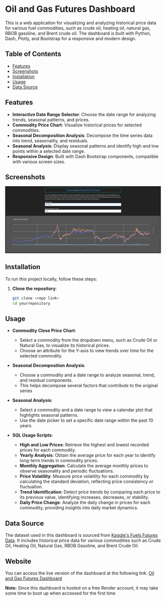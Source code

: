 # Oil and Gas Futures Dashboard

This is a web application for visualizing and analyzing historical price data for various fuel commodities, such as crude oil, heating oil, natural gas, RBOB gasoline, and Brent crude oil. The dashboard is built with Python, Dash, Plotly, and Bootstrap for a responsive and modern design.

## Table of Contents
- [Features](#features)
- [Screenshots](#screenshots)
- [Installation](#installation)
- [Usage](#usage)
- [Data Source](#data-source)

## Features
- **Interactive Date Range Selector**: Choose the date range for analyzing trends, seasonal patterns, and prices.
- **Commodity Price Chart**: Visualize historical prices for selected commodities.
- **Seasonal Decomposition Analysis**: Decompose the time series data into trend, seasonality, and residuals.
- **Seasonal Analysis**: Display seasonal patterns and identify high and low points within a selected date range.
- **Responsive Design**: Built with Dash Bootstrap components, compatible with various screen sizes.

## Screenshots
![Screenshot 1](https://github.com/felix101930/Oil_and_gas/blob/dash_app_render/Screenshot1.png)

## Installation
To run this project locally, follow these steps:

1. **Clone the repository**:
   ```bash
   git clone <repo link>
   cd yourrepository
## Usage

- **Commodity Close Price Chart**:
  - Select a commodity from the dropdown menu, such as Crude Oil or Natural Gas, to visualize its historical prices.
  - Choose an attribute for the Y-axis to view trends over time for the selected commodity.

- **Seasonal Decomposition Analysis**:
  - Choose a commodity and a date range to analyze seasonal, trend, and residual components.
  - This helps decompose several factors that contribute to the original series

- **Seasonal Analysis**:
  - Select a commodity and a date range to view a calendar plot that highlights seasonal patterns.
  - Use the date picker to set a specific date range within the past 10 years.
 
 - **SQL Usage Scripts**:
    - **High and Low Prices**: Retrieve the highest and lowest recorded prices for each commodity.
    - **Yearly Analysis**: Obtain the average price for each year to identify long-term trends in commodity prices.
    - **Monthly Aggregation**: Calculate the average monthly prices to observe seasonality and periodic fluctuations.
    - **Price Volatility**: Measure price volatility for each commodity by calculating the standard deviation, reflecting price consistency or fluctuation.
    - **Trend Identification**: Detect price trends by comparing each price to its previous value, identifying increases, decreases, or stability.
    - **Daily Price Change**: Analyze the daily change in prices for each commodity, providing insights into daily market dynamics.

## Data Source

The dataset used in this dashboard is sourced from [Kaggle's Fuels Futures Data](https://www.kaggle.com/datasets/guillemservera/fuels-futures-data). It includes historical price data for various commodities such as Crude Oil, Heating Oil, Natural Gas, RBOB Gasoline, and Brent Crude Oil.

## Website

You can access the live version of the dashboard at the following link: [Oil and Gas Futures Dashboard](https://oil-and-gas.onrender.com/)

**Note:** Since this dashboard is hosted on a free Render account, it may take some time to boot up when accessed for the first time



